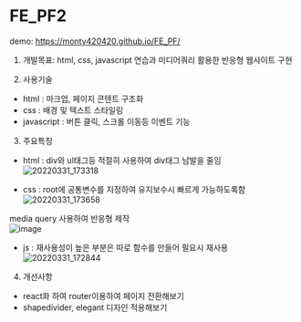 # FE_PF2
demo: https://monty420420.github.io/FE_PF/

1. 개발목표: html, css, javascript 연습과 미디어쿼리 활용한 반응형 웹사이트 구현 

2. 사용기술
- html : 마크업, 페이지 콘텐트 구조화
- css : 배경 및 텍스트 스타일링
- javascript : 버튼 클릭, 스크롤 이동등 이벤트 기능

3. 주요특징
- html : div와 ul태그등 적절히 사용하여 div태그 남발을 줄임  <br>
![20220331_173318](https://user-images.githubusercontent.com/72345833/161013163-85fbc928-790b-4b3f-9fd3-999dcb04dda7.png)

- css : root에 공통변수를 지정하여 유지보수시 빠르게 가능하도록함  <br>
![20220331_173658](https://user-images.githubusercontent.com/72345833/161013853-ec0c7cc1-af40-4beb-a5d7-6d6729726aab.png) <br>

media query 사용하여 반응형 제작 <br>
![image](https://user-images.githubusercontent.com/72345833/161014577-def3e63a-ad70-4dd6-acd9-004178eb43de.png)

- js : 재사용성이 높은 부분은 따로 함수를 만들어 필요시 재사용 <br>
![20220331_172844](https://user-images.githubusercontent.com/72345833/161012322-2e8190a8-c60f-45ba-80d6-c7708b4eea08.png)

  
4. 개선사항
- react화 하여 router이용하여 페이지 전환해보기 
- shapedivider, elegant 디자인 적용해보기
